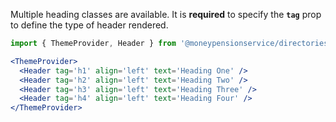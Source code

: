 Multiple heading classes are available. It is **required** to specify the **`tag`** prop to define the type of header rendered.

```jsx
import { ThemeProvider, Header } from '@moneypensionservice/directories';

<ThemeProvider>
  <Header tag='h1' align='left' text='Heading One' />
  <Header tag='h2' align='left' text='Heading Two' />
  <Header tag='h3' align='left' text='Heading Three' />
  <Header tag='h4' align='left' text='Heading Four' />
</ThemeProvider>
```
